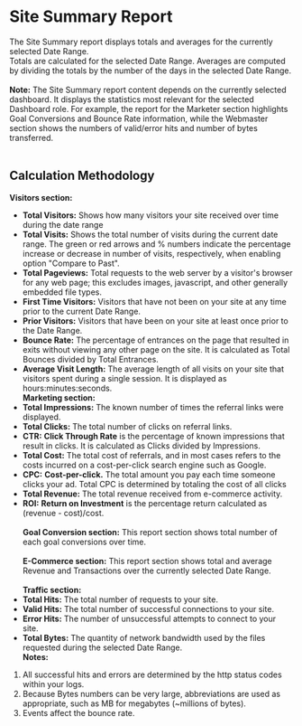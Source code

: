 # Site Summary Report #

The Site Summary report displays totals and averages for the currently selected Date Range. <br>
Totals are calculated for the selected Date Range. Averages are computed by dividing the totals by the number of the days in the selected Date Range.<br>
<br>
<b>Note:</b> The Site Summary report content depends on the currently selected dashboard. It displays the statistics most relevant for the selected Dashboard role. For example, the report for the Marketer section highlights Goal Conversions and Bounce Rate information, while the Webmaster section shows the numbers of valid/error hits and number of bytes transferred.<br>
<br>
<h2>Calculation Methodology</h2>

<b>Visitors section:</b>
<ul><li><b>Total Visitors:</b> Shows how many visitors your site received over time during the date range<br>
</li><li><b>Total Visits:</b> Shows the total number of visits during the current date range. The green or red arrows and % numbers indicate the percentage increase or decrease in number of visits, respectively, when enabling option "Compare to Past".<br>
</li><li><b>Total Pageviews:</b> Total requests to the web server by a visitor's browser for any web page; this excludes images, javascript, and other generally embedded file types.<br>
</li><li><b>First Time Visitors:</b> Visitors that have not been on your site at any time prior to the current Date Range.<br>
</li><li><b>Prior Visitors:</b> Visitors that have been on your site at least once prior to the Date Range.<br>
</li><li><b>Bounce Rate:</b> The percentage of entrances on the page that resulted in exits without viewing any other page on the site. It is calculated as Total Bounces divided by Total Entrances.<br>
</li><li><b>Average Visit Length:</b> The average length of all visits on your site that visitors spent during a single session. It is displayed as hours:minutes:seconds.<br>
<b>Marketing section:</b>
</li><li><b>Total Impressions:</b> The known number of times the referral links were displayed.<br>
</li><li><b>Total Clicks:</b> The total number of clicks on referral links.<br>
</li><li><b>CTR:</b> <b>Click Through Rate</b> is the percentage of known impressions that result in clicks. It is calculated as Clicks divided by Impressions.<br>
</li><li><b>Total Cost:</b> The total cost of referrals, and in most cases refers to the costs incurred on a cost-per-click search engine such as Google.<br>
</li><li><b>CPC:</b> <b>Cost-per-click.</b> The total amount you pay each time someone clicks your ad. Total CPC is determined by totaling the cost of all clicks<br>
</li><li><b>Total Revenue:</b> The total revenue received from e-commerce activity.<br>
</li><li><b>ROI:</b> <b>Return on Investment</b> is the percentage return calculated as (revenue - cost)/cost.<br>
<br><b>Goal Conversion section:</b> This report section shows total number of each goal conversions over time. <br>
<br><b>E-Commerce section:</b> This report section shows total and average Revenue and Transactions over the currently selected Date Range. <br>
<br><b>Traffic section:</b>
</li><li><b>Total Hits:</b> The total number of requests to your site.<br>
</li><li><b>Valid Hits:</b> The total number of successful connections to your site.<br>
</li><li><b>Error Hits:</b> The number of unsuccessful attempts to connect to your site.<br>
</li><li><b>Total Bytes:</b> The quantity of network bandwidth used by the files requested during the selected Date Range.<br>
<b>Notes:</b>
</li></ul><ol><li>All successful hits and errors are determined by the http status codes within your logs.<br>
</li><li>Because Bytes numbers can be very large, abbreviations are used as appropriate, such as MB for megabytes (~millions of bytes).<br>
</li><li>Events affect the bounce rate.